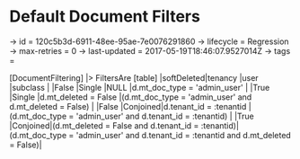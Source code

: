 # Default Document Filters

-> id = 120c5b3d-6911-48ee-95ae-7e0076291860
-> lifecycle = Regression
-> max-retries = 0
-> last-updated = 2017-05-19T18:46:07.9527014Z
-> tags = 

[DocumentFiltering]
|> FiltersAre
    [table]
    |softDeleted|tenancy  |user                                              |subclass                                                                           |
    |False      |Single   |NULL                                              |d.mt_doc_type = 'admin_user'                                                       |
    |True       |Single   |d.mt_deleted = False                              |(d.mt_doc_type = 'admin_user' and d.mt_deleted = False)                            |
    |False      |Conjoined|d.tenant_id = :tenantid                           |(d.mt_doc_type = 'admin_user' and d.tenant_id = :tenantid)                         |
    |True       |Conjoined|(d.mt_deleted = False and d.tenant_id = :tenantid)|(d.mt_doc_type = 'admin_user' and d.tenant_id = :tenantid and d.mt_deleted = False)|

~~~
